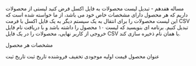 مساله هفدهم - تبدیل لیست محصولات به فایل اکسل
فرض کنید لیستی از محصولات داریم که هر محصول دارای مشخصات خاص خود می باشد، از ما خواسته شده است که این لیست محصولات را برای انتقال به یک سیستم دیگر به یک فایل اکسل با فرمت CSV تبدیل کنیم. برنامه ای بنویسید که لیست ۱۰ محصول را داشته باشد و با دریافت نام فایل خروجی از کاربر نهایی، محصولات را در یک فایل CSV با همان نام ذخیره سازی کند.

مشخصات هر محصول

عنوان محصول
قیمت اولیه
موجودی
تخفیف
فروشنده
تاریخ ثبت
تاریخ ثبت